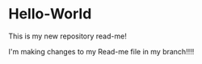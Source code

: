 # Hello-World

This is my new repository read-me!

I'm making changes to my Read-me file in my branch!!!!

